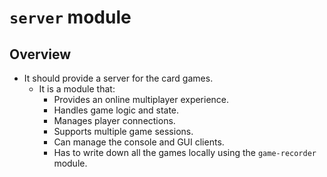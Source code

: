 # `server` module

## Overview
- It should provide a server for the card games.
  - It is a module that:
    - Provides an online multiplayer experience.
    - Handles game logic and state.
    - Manages player connections.
    - Supports multiple game sessions.
    - Can manage the console and GUI clients.
    - Has to write down all the games locally using the `game-recorder` module.